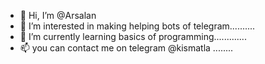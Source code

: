 - 👋 Hi, I’m @Arsalan
- 👀 I’m interested in making helping bots of telegram..........
- 🌱 I’m currently learning basics of programming.............
- 📫 you can contact me on telegram @kismatla     ........

<!---
Arsalanjam/Arsalanjam is a ✨ special ✨ repository because its `README.md` (this file) appears on your GitHub profile.
You can click the Preview link to take a look at your changes.
--->
